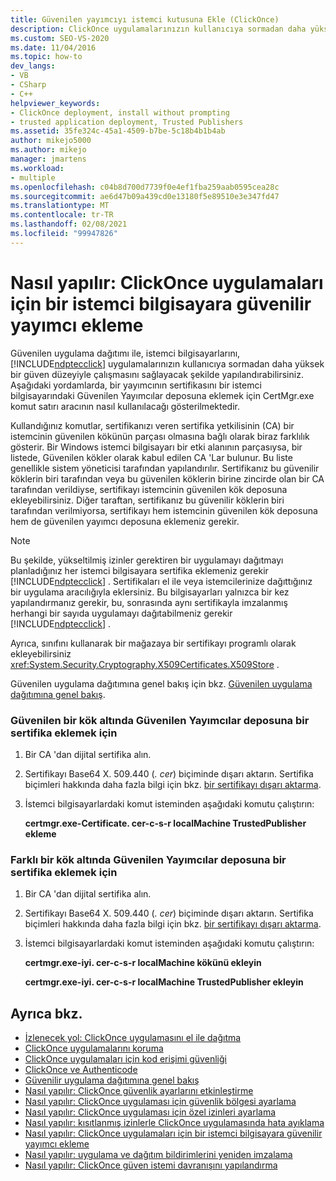 ```yaml
---
title: Güvenilen yayımcıyı istemci kutusuna Ekle (ClickOnce)
description: ClickOnce uygulamalarınızın kullanıcıya sormadan daha yüksek bir güven düzeyinde çalışması için bir istemci bilgisayara nasıl sertifika ekleneceğini öğrenin.
ms.custom: SEO-VS-2020
ms.date: 11/04/2016
ms.topic: how-to
dev_langs:
- VB
- CSharp
- C++
helpviewer_keywords:
- ClickOnce deployment, install without prompting
- trusted application deployment, Trusted Publishers
ms.assetid: 35fe324c-45a1-4509-b7be-5c18b4b1b4ab
author: mikejo5000
ms.author: mikejo
manager: jmartens
ms.workload:
- multiple
ms.openlocfilehash: c04b8d700d7739f0e4ef1fba259aab0595cea28c
ms.sourcegitcommit: ae6d47b09a439cd0e13180f5e89510e3e347fd47
ms.translationtype: MT
ms.contentlocale: tr-TR
ms.lasthandoff: 02/08/2021
ms.locfileid: "99947826"
---
```

# <a name="how-to-add-a-trusted-publisher-to-a-client-computer-for-clickonce-applications"></a>Nasıl yapılır: ClickOnce uygulamaları için bir istemci bilgisayara güvenilir yayımcı ekleme
Güvenilen uygulama dağıtımı ile, istemci bilgisayarlarını, [!INCLUDE[ndptecclick](../deployment/includes/ndptecclick_md.md)] uygulamalarınızın kullanıcıya sormadan daha yüksek bir güven düzeyiyle çalışmasını sağlayacak şekilde yapılandırabilirsiniz. Aşağıdaki yordamlarda, bir yayımcının sertifikasını bir istemci bilgisayarındaki Güvenilen Yayımcılar deposuna eklemek için CertMgr.exe komut satırı aracının nasıl kullanılacağı gösterilmektedir.

 Kullandığınız komutlar, sertifikanızı veren sertifika yetkilisinin (CA) bir istemcinin güvenilen kökünün parçası olmasına bağlı olarak biraz farklılık gösterir. Bir Windows istemci bilgisayarı bir etki alanının parçasıysa, bir listede, Güvenilen kökler olarak kabul edilen CA 'Lar bulunur. Bu liste genellikle sistem yöneticisi tarafından yapılandırılır. Sertifikanız bu güvenilir köklerin biri tarafından veya bu güvenilen köklerin birine zincirde olan bir CA tarafından verildiyse, sertifikayı istemcinin güvenilen kök deposuna ekleyebilirsiniz. Diğer taraftan, sertifikanız bu güvenilir köklerin biri tarafından verilmiyorsa, sertifikayı hem istemcinin güvenilen kök deposuna hem de güvenilen yayımcı deposuna eklemeniz gerekir.

> [!NOTE]
> Bu şekilde, yükseltilmiş izinler gerektiren bir uygulamayı dağıtmayı planladığınız her istemci bilgisayara sertifika eklemeniz gerekir [!INCLUDE[ndptecclick](../deployment/includes/ndptecclick_md.md)] . Sertifikaları el ile veya istemcilerinize dağıttığınız bir uygulama aracılığıyla eklersiniz. Bu bilgisayarları yalnızca bir kez yapılandırmanız gerekir, bu, sonrasında aynı sertifikayla imzalanmış herhangi bir sayıda uygulamayı dağıtabilmeniz gerekir [!INCLUDE[ndptecclick](../deployment/includes/ndptecclick_md.md)] .

 Ayrıca, sınıfını kullanarak bir mağazaya bir sertifikayı programlı olarak ekleyebilirsiniz <xref:System.Security.Cryptography.X509Certificates.X509Store> .

 Güvenilen uygulama dağıtımına genel bakış için bkz. [Güvenilen uygulama dağıtımına genel bakış](../deployment/trusted-application-deployment-overview.md).

### <a name="to-add-a-certificate-to-the-trusted-publishers-store-under-the-trusted-root"></a>Güvenilen bir kök altında Güvenilen Yayımcılar deposuna bir sertifika eklemek için

1. Bir CA 'dan dijital sertifika alın.

2. Sertifikayı Base64 X. 509.440 (*. cer*) biçiminde dışarı aktarın. Sertifika biçimleri hakkında daha fazla bilgi için bkz. [bir sertifikayı dışarı aktarma](/previous-versions/windows/it-pro/windows-server-2008-R2-and-2008/cc730988(v=ws.10)).

3. İstemci bilgisayarlardaki komut isteminden aşağıdaki komutu çalıştırın:

     **certmgr.exe-Certificate. cer-c-s-r localMachine TrustedPublisher ekleme**

### <a name="to-add-a-certificate-to-the-trusted-publishers-store-under-a-different-root"></a>Farklı bir kök altında Güvenilen Yayımcılar deposuna bir sertifika eklemek için

1. Bir CA 'dan dijital sertifika alın.

2. Sertifikayı Base64 X. 509.440 (*. cer*) biçiminde dışarı aktarın. Sertifika biçimleri hakkında daha fazla bilgi için bkz. [bir sertifikayı dışarı aktarma](/previous-versions/windows/it-pro/windows-server-2008-R2-and-2008/cc730988(v=ws.10)).

3. İstemci bilgisayarlardaki komut isteminden aşağıdaki komutu çalıştırın:

     **certmgr.exe-iyi. cer-c-s-r localMachine kökünü ekleyin**

     **certmgr.exe-iyi. cer-c-s-r localMachine TrustedPublisher ekleyin**

## <a name="see-also"></a>Ayrıca bkz.
- [İzlenecek yol: ClickOnce uygulamasını el ile dağıtma](../deployment/walkthrough-manually-deploying-a-clickonce-application.md)
- [ClickOnce uygulamalarını koruma](../deployment/securing-clickonce-applications.md)
- [ClickOnce uygulamaları için kod erişimi güvenliği](../deployment/code-access-security-for-clickonce-applications.md)
- [ClickOnce ve Authenticode](../deployment/clickonce-and-authenticode.md)
- [Güvenilir uygulama dağıtımına genel bakış](../deployment/trusted-application-deployment-overview.md)
- [Nasıl yapılır: ClickOnce güvenlik ayarlarını etkinleştirme](../deployment/how-to-enable-clickonce-security-settings.md)
- [Nasıl yapılır: ClickOnce uygulaması için güvenlik bölgesi ayarlama](../deployment/how-to-set-a-security-zone-for-a-clickonce-application.md)
- [Nasıl yapılır: ClickOnce uygulaması için özel izinleri ayarlama](../deployment/how-to-set-custom-permissions-for-a-clickonce-application.md)
- [Nasıl yapılır: kısıtlanmış izinlerle ClickOnce uygulamasında hata ayıklama](securing-clickonce-applications.md)
- [Nasıl yapılır: ClickOnce uygulamaları için bir istemci bilgisayara güvenilir yayımcı ekleme](../deployment/how-to-add-a-trusted-publisher-to-a-client-computer-for-clickonce-applications.md)
- [Nasıl yapılır: uygulama ve dağıtım bildirimlerini yeniden imzalama](../deployment/how-to-re-sign-application-and-deployment-manifests.md)
- [Nasıl yapılır: ClickOnce güven istemi davranışını yapılandırma](../deployment/how-to-configure-the-clickonce-trust-prompt-behavior.md)